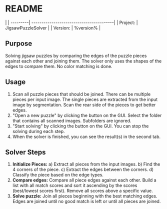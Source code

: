 # README 

|
| ---------| -----------------------------------------|
| Project: | JigsawPuzzleSolver                       |
| Version: | %version%                                |

## Purpose
Solving jigsaw puzzles by comparing the edges of the puzzle pieces against each other and joining them.
The solver only uses the shapes of the edges to compare them. No color matching is done.

## Usage
1. Scan all puzzle pieces that should be joined. There can be multiple pieces per input image. The single pieces are extracted from the input image by segmentation. Scan the rear side of the pieces to get better edges.
2. "Open a new puzzle" by clicking the button on the GUI. Select the folder that contains all scanned images. Subfolders are ignored.
3. "Start solving" by clicking the button on the GUI. You can stop the solving during each step.
4. When the solver is finished, you can see the result(s) in the second tab.

## Solver Steps
1. **Initialize Pieces:**
   a) Extract all pieces from the input images.
   b) Find the 4 corners of the piece.
   c) Extract the edges between the corners.
   d) Classify the piece based on the edge types.
2. **Compare edges:** Compare all piece edges against each other. Build a list with all match scores and sort it ascending by the scores (best/lowest scores first). Remove all scores above a specific value. 
3. **Solve puzzle:** Join all pieces beginning with the best matching edges. Edges are joined until no good match is left or until all pieces are joined.